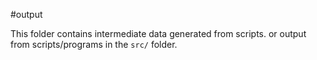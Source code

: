 #output 

This folder contains intermediate data generated from scripts.
or output from scripts/programs in the `src/` folder.
